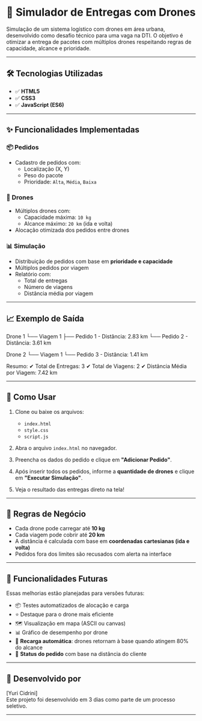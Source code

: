 # 🚁 Simulador de Entregas com Drones

Simulação de um sistema logístico com drones em área urbana, desenvolvido como desafio técnico para uma vaga na DTI. O objetivo é otimizar a entrega de pacotes com múltiplos drones respeitando regras de capacidade, alcance e prioridade. 

---

## 🛠️ Tecnologias Utilizadas

- ✅ **HTML5**
- ✅ **CSS3**
- ✅ **JavaScript (ES6)**

---

## ✨ Funcionalidades Implementadas

### 📦 Pedidos
- Cadastro de pedidos com:
  - Localização (X, Y)
  - Peso do pacote
  - Prioridade: `Alta`, `Média`, `Baixa`

### 🤖 Drones
- Múltiplos drones com:
  - Capacidade máxima: `10 kg`
  - Alcance máximo: `20 km` (ida e volta)
- Alocação otimizada dos pedidos entre drones

### 📊 Simulação
- Distribuição de pedidos com base em **prioridade e capacidade**
- Múltiplos pedidos por viagem
- Relatório com:
  - Total de entregas
  - Número de viagens
  - Distância média por viagem
---

## 📈 Exemplo de Saída

Drone 1
└── Viagem 1
├── Pedido 1 - Distância: 2.83 km
└── Pedido 2 - Distância: 3.61 km


Drone 2
└── Viagem 1
└── Pedido 3 - Distância: 1.41 km

Resumo:
✔ Total de Entregas: 3
✔ Total de Viagens: 2
✔ Distância Média por Viagem: 7.42 km


---

## 🚀 Como Usar

1. Clone ou baixe os arquivos:
   - `index.html`
   - `style.css`
   - `script.js`

2. Abra o arquivo `index.html` no navegador.

3. Preencha os dados do pedido e clique em **"Adicionar Pedido"**.

4. Após inserir todos os pedidos, informe a **quantidade de drones** e clique em **"Executar Simulação"**.

5. Veja o resultado das entregas direto na tela!

---

## 📌 Regras de Negócio

- Cada drone pode carregar até **10 kg**
- Cada viagem pode cobrir até **20 km**
- A distância é calculada com base em **coordenadas cartesianas (ida e volta)**
- Pedidos fora dos limites são recusados com alerta na interface

---

## 🔮 Funcionalidades Futuras

Essas melhorias estão planejadas para versões futuras:

- 📦 Testes automatizados de alocação e carga
- ⭐ Destaque para o drone mais eficiente
- 🗺️ Visualização em mapa (ASCII ou canvas)
- 📊 Gráfico de desempenho por drone
- 🔋 **Recarga automática**: drones retornam à base quando atingem 80% do alcance
- 📍 **Status do pedido** com base na distância do cliente

---

## 👤 Desenvolvido por

[Yuri Cidrini]  
Este projeto foi desenvolvido em 3 dias como parte de um processo seletivo.

---
